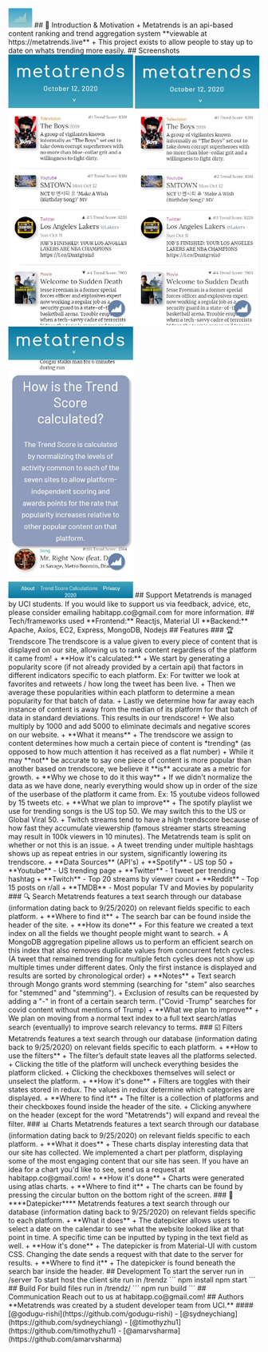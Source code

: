 <img src="/screenshots/logo.jpg" width="48">
## 📍 Introduction & Motivation
+ Metatrends is an api-based content ranking and trend aggregation system **viewable at https://metatrends.live**
+ This project exists to allow people to stay up to date on whats trending more easily.
## Screenshots
<img src="/screenshots/screenshot1.jpg" width="250"> <img src="/screenshots/screenshot2.jpg" width="250"> <img src="/screenshots/screenshot3.jpg" width="250">
## Support
Metatrends is managed by UCI students. If you would like to support us via feedback, advice, etc, please consider emailing habitapp.co@gmail.com for more information.
## Tech/frameworks used
**Frontend:** Reactjs, Material UI
**Backend:** Apache, Axios, EC2, Express, MongoDB, Nodejs
## Features
### 🏆 Trendscore
The trendscore is a value given to every piece of  content that is displayed on our site, allowing us to rank content regardless of the platform it came from!
+ **How it's calculated:** 
	+ We start by generating a popularity score (if not already provided by a certain api) that factors in different indicators specific to each platform. Ex: For twitter we look at favorites and retweets / how long the tweet has been live.
	+ Then we average these popularities within each platform to determine a mean popularity for that batch of data.
	+ Lastly we determine how far away each instance of content is away from the median of its platform for that batch of data in standard deviations. This results in our trendscore! 
	+ We also multiply by 1000 and add 5000 to eliminate decimals and negative scores on our website.
+ **What it means** 
	+ The trendscore we assign to content determines how much a certain piece of content is *trending* (as opposed to how much attention it has received as a flat number)
	+ While it may **not** be accurate to say one piece of content is more popular than another based on trendscore, we believe it **is** accurate as a metric for growth.
+ **Why we chose to do it this way** 
	+ If we didn't normalize the data as we have done, nearly everything would show up in order of the size of the userbase of the platform it came from. Ex: 15 youtube videos followed by 15 tweets etc.
+ **What we plan to improve**
	+ The spotify playlist we use for trending songs is the US top 50. We may switch this to the US or Global Viral 50.
	+ Twitch streams tend to have a high trendscore  because of how fast they accumulate viewership (famous streamer starts streaming may result in 100k viewers in 10 minutes). The Metatrends team is split on whether or not this is an issue.
	+ A tweet trending under multiple hashtags shows up as repeat entries in our system, significantly lowering its trendscore.
+ **Data Sources** (API's)
	+ **Spotify** - US top 50
	+ **Youtube** - US trending page 
	+ **Twitter** - 1 tweet per trending hashtag  
	+ **Twitch** - Top 20 streams by viewer count
	+ **Reddit** - Top 15 posts on r/all 
	+ **TMDB** - Most popular TV and Movies by popularity
### 🔍 Search
Metatrends features a text search through our database (information dating back to 9/25/2020) on relevant fields specific to each platform. 
+ **Where to find it**
	+ The search bar can be found inside the header of the site. 
+ **How its done** 
	+ For this feature we created a text index on all the fields we thought people might want to search.
	+ A MongoDB aggregation pipeline allows us to perform an efficient search on this index that also removes duplicate values from concurrent fetch cycles. (A tweet that remained trending for multiple fetch cycles does not show up multiple times under different dates. Only the first instance is displayed and results are sorted by chronological order)
+ **Notes** 
	+ Text search through Mongo grants word stemming (searching for "stem" also searches for "stemmed" and "stemming").
	+ Exclusion of results can be requested by adding a "-" in front of a certain search term. ("Covid -Trump" searches for covid content without mentions of Trump)
+ **What we plan to improve** 
	+ We plan on moving from a normal text index to a full text search/atlas search (eventually) to improve search relevancy to terms.
### ☑️ Filters 
Metatrends features a text search through our database (information dating back to 9/25/2020) on relevant fields specific to each platform. 
+ **How to use the filters**
	+ The filter’s default state leaves all the platforms selected. 
	+ Clicking the title of the platform will uncheck everything besides the platform clicked. 
	+ Clicking the checkboxes themselves will select or unselect the platform. 
+ **How it's done** 
	+ Filters are toggles with their states stored in redux. The values in redux determine which categories are displayed. 
+  **Where to find it**
	+ The filter is a collection of platforms and their checkboxes found inside the header of the site. 
	+ Clicking anywhere on the header (except for the word "Metatrends") will expand and reveal the filter.
### 📊 Charts
Metatrends features a text search through our database (information dating back to 9/25/2020) on relevant fields specific to each platform. 
+ **What it does**
	+ These charts display interesting data that our site has collected. We implemented a chart per platform, displaying some of the most engaging content that our site has seen. If you have an idea for a chart you'd like to see, send us a request at habitapp.co@gmail.com!
+ **How it's done** 
	+ Charts were generated using atlas charts.
+ **Where to find it**
	+ The charts can be found by pressing the circular button on the bottom right of the screen.
### 📆 ****Datepicker****
Metatrends features a text search through our database (information dating back to 9/25/2020) on relevant fields specific to each platform. 
+ **What it does**
	+ The datepicker allows users to select a date on the calendar to see what the website looked like at that point in time. A specific time can be inputted by typing in the text field as well.
+ **How it's done** 
	+ The datepicker is from Material-UI with custom CSS. Changing the date sends a request with that date to the server for results.
+ **Where to find it**
	+ The datepicker is found beneath the search bar inside the header.
## Development
To start the server run in /server
To start host the client site run in /trendz
```
npm install
npm start
```
## Build
For build files run in /trendz/
```
npm run build
```
## Communication
Reach out to us at habitapp.co@gmail.com!
## Authors
**Metatrends was created by a student developer team from UCI.**
#### [@godugu-rishi](https://github.com/godugu-rishi) - [@sydneychiang](https://github.com/sydneychiang) - [@timothyzhu1](https://github.com/timothyzhu1) - [@amarvsharma](https://github.com/amarvsharma)
